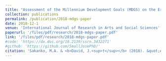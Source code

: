 ```yaml
---
title: "Assessment of the Millennium Development Goals (MDGS) on the Eradication of Poverty and Hunger in Nigeria"
collection: publications
permalink: /publication/2018-mdgs-paper
date: 2018-12-1
venue: 'International Journal of Research in Arts and Social Sciences'
paperurl: '/files/pdf/research/2018-mdgs-paper.pdf'
link: '/files/pdf/research/2018-mdgs-paper.pdf'
#code: 'https://dx.doi.org/10.2139/ssrn.3432271'
#github: 'https://github.com/SmallJosePhD/'
citation: 'Sakanko, M.A. & <b>David, J.<sup>†</sup></b> (2018). &quot;Assessment of the Millennium Development Goals (MDGS) on the Eradication of Poverty and Hunger in Nigeria.&quot; <i>International Journal of Research in Arts and Social Sciences</i>, <i>11</i>(2), 257-268.'
---
```

